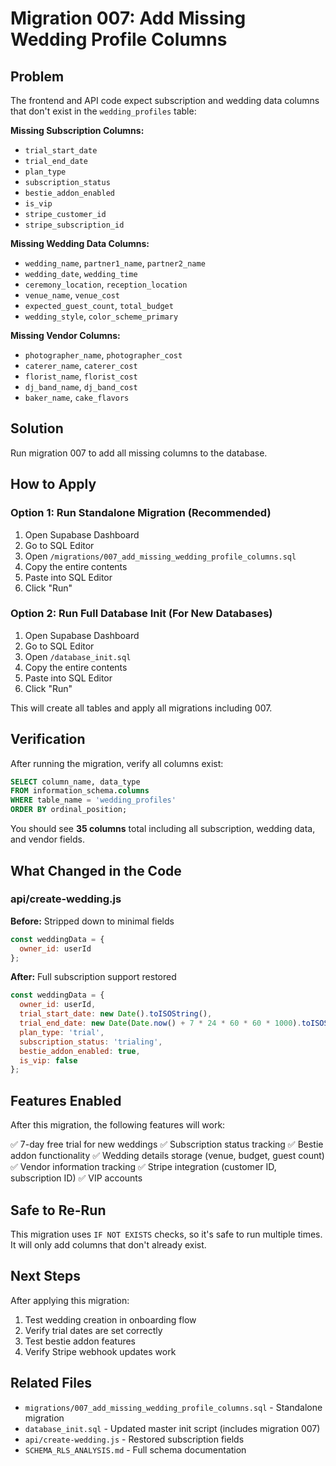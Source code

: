 # Migration 007: Add Missing Wedding Profile Columns

## Problem

The frontend and API code expect subscription and wedding data columns that don't exist in the `wedding_profiles` table:

**Missing Subscription Columns:**
- `trial_start_date`
- `trial_end_date`
- `plan_type`
- `subscription_status`
- `bestie_addon_enabled`
- `is_vip`
- `stripe_customer_id`
- `stripe_subscription_id`

**Missing Wedding Data Columns:**
- `wedding_name`, `partner1_name`, `partner2_name`
- `wedding_date`, `wedding_time`
- `ceremony_location`, `reception_location`
- `venue_name`, `venue_cost`
- `expected_guest_count`, `total_budget`
- `wedding_style`, `color_scheme_primary`

**Missing Vendor Columns:**
- `photographer_name`, `photographer_cost`
- `caterer_name`, `caterer_cost`
- `florist_name`, `florist_cost`
- `dj_band_name`, `dj_band_cost`
- `baker_name`, `cake_flavors`

## Solution

Run migration 007 to add all missing columns to the database.

## How to Apply

### Option 1: Run Standalone Migration (Recommended)

1. Open Supabase Dashboard
2. Go to SQL Editor
3. Open `/migrations/007_add_missing_wedding_profile_columns.sql`
4. Copy the entire contents
5. Paste into SQL Editor
6. Click "Run"

### Option 2: Run Full Database Init (For New Databases)

1. Open Supabase Dashboard
2. Go to SQL Editor
3. Open `/database_init.sql`
4. Copy the entire contents
5. Paste into SQL Editor
6. Click "Run"

This will create all tables and apply all migrations including 007.

## Verification

After running the migration, verify all columns exist:

```sql
SELECT column_name, data_type
FROM information_schema.columns
WHERE table_name = 'wedding_profiles'
ORDER BY ordinal_position;
```

You should see **35 columns** total including all subscription, wedding data, and vendor fields.

## What Changed in the Code

### api/create-wedding.js

**Before:** Stripped down to minimal fields
```javascript
const weddingData = {
  owner_id: userId
};
```

**After:** Full subscription support restored
```javascript
const weddingData = {
  owner_id: userId,
  trial_start_date: new Date().toISOString(),
  trial_end_date: new Date(Date.now() + 7 * 24 * 60 * 60 * 1000).toISOString(),
  plan_type: 'trial',
  subscription_status: 'trialing',
  bestie_addon_enabled: true,
  is_vip: false
};
```

## Features Enabled

After this migration, the following features will work:

✅ 7-day free trial for new weddings
✅ Subscription status tracking
✅ Bestie addon functionality
✅ Wedding details storage (venue, budget, guest count)
✅ Vendor information tracking
✅ Stripe integration (customer ID, subscription ID)
✅ VIP accounts

## Safe to Re-Run

This migration uses `IF NOT EXISTS` checks, so it's safe to run multiple times. It will only add columns that don't already exist.

## Next Steps

After applying this migration:

1. Test wedding creation in onboarding flow
2. Verify trial dates are set correctly
3. Test bestie addon features
4. Verify Stripe webhook updates work

## Related Files

- `migrations/007_add_missing_wedding_profile_columns.sql` - Standalone migration
- `database_init.sql` - Updated master init script (includes migration 007)
- `api/create-wedding.js` - Restored subscription fields
- `SCHEMA_RLS_ANALYSIS.md` - Full schema documentation
